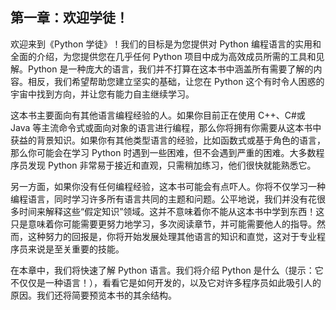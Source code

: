 ## 第一章：欢迎学徒！

欢迎来到《Python 学徒》！我们的目标是为您提供对 Python 编程语言的实用和全面的介绍，为您提供您在几乎任何 Python 项目中成为高效成员所需的工具和见解。Python 是一种庞大的语言，我们并不打算在这本书中涵盖所有需要了解的内容。相反，我们希望帮助您建立坚实的基础，让您在 Python 这个有时令人困惑的宇宙中找到方向，并让您有能力自主继续学习。

这本书主要面向有其他语言编程经验的人。如果你目前正在使用 C++、C#或 Java 等主流命令式或面向对象的语言进行编程，那么你将拥有你需要从这本书中获益的背景知识。如果你有其他类型语言的经验，比如函数式或基于角色的语言，那么你可能会在学习 Python 时遇到一些困难，但不会遇到严重的困难。大多数程序员发现 Python 非常易于接近和直观，只需稍加练习，他们很快就能熟悉它。

另一方面，如果你没有任何编程经验，这本书可能会有点吓人。你将不仅学习一种编程语言，同时学习许多所有语言共同的主题和问题。公平地说，我们并没有花很多时间来解释这些“假定知识”领域。这并不意味着你不能从这本书中学到东西！这只是意味着你可能需要更努力地学习，多次阅读章节，并可能需要他人的指导。然而，这种努力的回报是，你将开始发展处理其他语言的知识和直觉，这对于专业程序员来说是至关重要的技能。

在本章中，我们将快速了解 Python 语言。我们将介绍 Python 是什么（提示：它不仅仅是一种语言！），看看它是如何开发的，以及它对许多程序员如此吸引人的原因。我们还将简要预览本书的其余结构。
